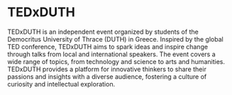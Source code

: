 # TEDxDUTH
TEDxDUTH is an independent event organized by students of the Democritus University of Thrace (DUTH) in Greece. Inspired by the global TED conference, TEDxDUTH aims to spark ideas and inspire change through talks from local and international speakers. The event covers a wide range of topics, from technology and science to arts and humanities. TEDxDUTH provides a platform for innovative thinkers to share their passions and insights with a diverse audience, fostering a culture of curiosity and intellectual exploration.
